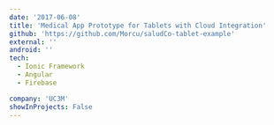 ```yaml
---
date: '2017-06-08'
title: 'Medical App Prototype for Tablets with Cloud Integration'
github: 'https://github.com/Morcu/saludCo-tablet-example'
external: ''
android: ''
tech:
  - Ionic Framework
  - Angular
  - Firebase

company: 'UC3M'
showInProjects: False
---
```

